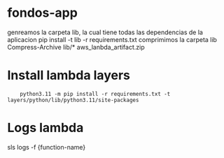 # fondos-app


genreamos la carpeta lib, la cual tiene todas las dependencias de la aplicacion
pip install -t lib -r requirements.txt
comprimimos la carpeta lib 
Compress-Archive lib/* aws_lanbda_artifact.zip

# Install lambda layers
``` 
    python3.11 -m pip install -r requirements.txt -t layers/python/lib/python3.11/site-packages 
```

# Logs lambda
sls logs -f {function-name}